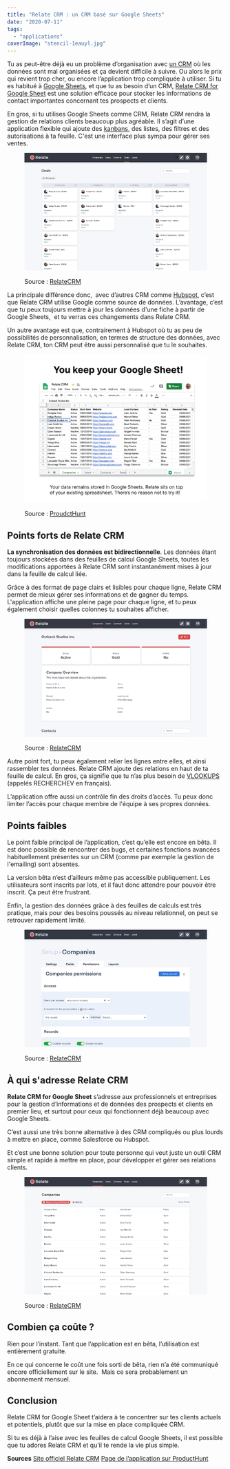 ```yaml
---
title: "Relate CRM : un CRM basé sur Google Sheets"
date: "2020-07-11"
tags:
  - "applications"
coverImage: "stencil-1eauyl.jpg"
---
```


Tu as peut-être déjà eu un problème d’organisation avec [un CRM](https://blog.hubspot.fr/customer-relationship-management) où les données sont mal organisées et ça devient difficile à suivre. Ou alors le prix qui revient trop cher, ou encore l’application trop compliquée à utiliser. Si tu es habitué à [Google Sheets](https://www.google.com/sheets), et que tu as besoin d’un CRM, [Relate CRM for Google Sheet](https://www.relatecrm.app/) est une solution efficace pour stocker les informations de contact importantes concernant tes prospects et clients.

<!--more-->

En gros, si tu utilises Google Sheets comme CRM, Relate CRM rendra la gestion de relations clients beaucoup plus agréable. Il s’agit d’une application flexible qui ajoute des [kanbans](https://openclassrooms.com/fr/courses/4507926-initiez-vous-a-la-gestion-de-projet-agile/4517156-utilisez-la-methode-kanban), des listes, des filtres et des autorisations à ta feuille. C'est une interface plus sympa pour gérer ses ventes.

<figure>

![](images/img_5f099acb12a91.png)

<figcaption>

Source : [RelateCRM](https://www.relatecrm.app/)

</figcaption>

</figure>

La principale différence donc,  avec d’autres CRM comme [Hubspot](https://www.hubspot.fr/products/crm), c’est que Relate CRM utilise Google comme source de données. L’avantage, c’est que tu peux toujours mettre à jour les données d'une fiche à partir de Google Sheets,  et tu verras ces changements dans Relate CRM.

Un autre avantage est que, contrairement à Hubspot où tu as peu de possibilités de personnalisation, en termes de structure des données, avec Relate CRM, ton CRM peut être aussi personnalisé que tu le souhaites.

<figure>

![](images/img_5f099acbc226e-e1594465048584.png)

<figcaption>

Source : [ProudctHunt](https://www.producthunt.com/posts/relate-2)

</figcaption>

</figure>

## **Points forts de Relate CRM**

**La synchronisation des données est bidirectionnelle**. Les données étant toujours stockées dans des feuilles de calcul Google Sheets, toutes les modifications apportées à Relate CRM sont instantanément mises à jour dans la feuille de calcul liée. 

Grâce à des format de page clairs et lisibles pour chaque ligne, Relate CRM permet de mieux gérer ses informations et de gagner du temps. L'application affiche une pleine page pour chaque ligne, et tu peux également choisir quelles colonnes tu souhaites afficher.

<figure>

![](images/img_5f099acc3efe5.png)

<figcaption>

Source : [RelateCRM](https://www.relatecrm.app/)

</figcaption>

</figure>

Autre point fort, tu peux également relier les lignes entre elles, et ainsi rassembler tes données. Relate CRM ajoute des relations en haut de ta feuille de calcul. En gros, ça signifie que tu n’as plus besoin de [VLOOKUPS](https://support.google.com/docs/answer/3093318?hl=fr) (appelés RECHERCHEV en français).

L’application offre aussi un contrôle fin des droits d’accès. Tu peux donc limiter l’accès pour chaque membre de l'équipe à ses propres données.

## **Points faibles**

Le point faible principal de l’application, c’est qu’elle est encore en bêta. Il est donc possible de rencontrer des bugs, et certaines fonctions avancées habituellement présentes sur un CRM (comme par exemple la gestion de l'emailing) sont absentes.

La version bêta n’est d’ailleurs même pas accessible publiquement. Les utilisateurs sont inscrits par lots, et il faut donc attendre pour pouvoir être inscrit. Ça peut être frustrant.

Enfin, la gestion des données grâce à des feuilles de calculs est très pratique, mais pour des besoins poussés au niveau relationnel, on peut se retrouver rapidement limité.

<figure>

![](images/img_5f099accad35c.png)

<figcaption>

Source : [RelateCRM](https://www.relatecrm.app/)

</figcaption>

</figure>

## **À qui s'adresse Relate CRM**

**Relate CRM for Google Sheet** s’adresse aux professionnels et entreprises pour la gestion d’informations et de données des prospects et clients en premier lieu, et surtout pour ceux qui fonctionnent déjà beaucoup avec Google Sheets. 

C’est aussi une très bonne alternative à des CRM compliqués ou plus lourds à mettre en place, comme Salesforce ou Hubspot.  

Et c’est une bonne solution pour toute personne qui veut juste un outil CRM simple et rapide à mettre en place, pour développer et gérer ses relations clients.

<figure>

![](images/img_5f099acd2b1f2.png)

<figcaption>

Source : [RelateCRM](https://www.relatecrm.app/)

</figcaption>

</figure>

## **Combien ça coûte ?**

Rien pour l’instant. Tant que l’application est en bêta, l’utilisation est entièrement gratuite. 

En ce qui concerne le coût une fois sorti de bêta, rien n’a été communiqué encore officiellement sur le site.  Mais ce sera probablement un abonnement mensuel.

## **Conclusion**

Relate CRM for Google Sheet t’aidera à te concentrer sur tes clients actuels et potentiels, plutôt que sur la mise en place compliquée CRM. 

Si tu es déjà à l’aise avec les feuilles de calcul Google Sheets, il est possible que tu adores Relate CRM et qu’il te rende la vie plus simple.

**Sources**
[Site officiel Relate CRM](http://www.relatecrm.app/)
[Page de l’application sur ProductHunt](https://www.producthunt.com/posts/relate-2)
